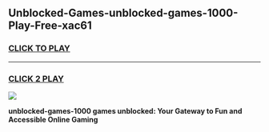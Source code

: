 
## Unblocked-Games-unblocked-games-1000-Play-Free-xac61
<h3>
<a href="https://premium76.site?title=unblocked-games-1000&ref=18A">CLICK TO PLAY</a></h3>
<hr>

<h3>
<a href="https://premium76.site?title=unblocked-games-1000&ref=18A">CLICK 2 PLAY</a>
  
</h3>

<a href="https://premium76.site?title=unblocked-games-1000&ref=18A"><img src="https://clearcache.store/games.png"></a>


**unblocked-games-1000 games unblocked: Your Gateway to Fun and Accessible Online Gaming**
